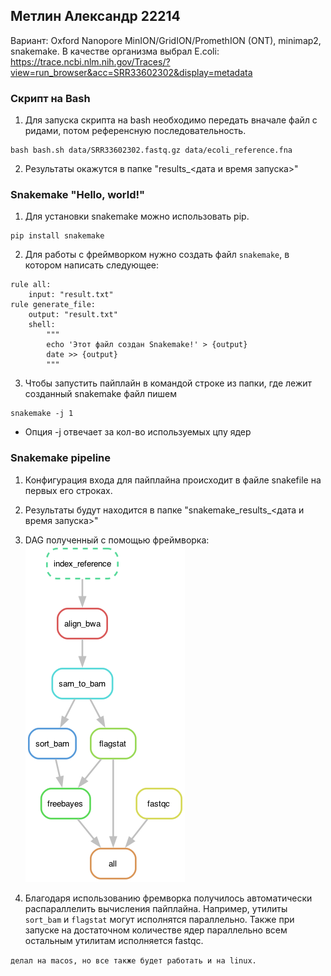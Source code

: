 ## Метлин Александр 22214
Вариант: Oxford Nanopore MinION/GridION/PromethION (ONT), minimap2, snakemake.
В качестве организма выбрал E.coli:
    https://trace.ncbi.nlm.nih.gov/Traces/?view=run_browser&acc=SRR33602302&display=metadata


### Скрипт на Bash
1. Для запуска скрипта на bash необходимо передать вначале файл с ридами, потом референсную последовательность.
```
bash bash.sh data/SRR33602302.fastq.gz data/ecoli_reference.fna
```

2. Результаты окажутся в папке "results_<дата и время запуска>"

### Snakemake "Hello, world!"
1. Для установки snakemake можно использовать pip.
```
pip install snakemake
```

2. Для работы с фреймворком нужно создать файл `snakemake`, в котором написать следующее:
```
rule all:
    input: "result.txt"  
rule generate_file:
    output: "result.txt"
    shell:
        """
        echo 'Этот файл создан Snakemake!' > {output}
        date >> {output}
        """
```

3. Чтобы запустить пайплайн в командой строке из папки, где лежит созданный snakemake файл пишем
```
snakemake -j 1
```
* Опция -j отвечает за кол-во используемых цпу ядер

### Snakemake pipeline
1. Конфигурация входа для пайплайна происходит в файле snakefile на первых его строках.

2. Результаты будут находится в папке  "snakemake_results_<дата и время запуска>"


3. DAG полученный с помощью фреймворка:
![DAG](dag.png)


4. Благодаря использованию фремворка получилось автоматически распараллелить вычисления пайплайна. Например, утилиты `sort_bam` и `flagstat` могут исполнятся параллельно. Также при запуске на достаточном количестве ядер параллельно всем остальным утилитам исполняется fastqc.

`делал на macos, но все также будет работать и на linux.`